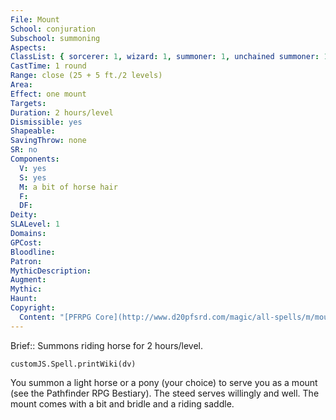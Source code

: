 ```yaml
---
File: Mount
School: conjuration
Subschool: summoning
Aspects: 
ClassList: { sorcerer: 1, wizard: 1, summoner: 1, unchained summoner: 1, witch: 1, magus: 1, bloodrager: 1, occultist: 1 }
CastTime: 1 round
Range: close (25 + 5 ft./2 levels)
Area: 
Effect: one mount
Targets: 
Duration: 2 hours/level
Dismissible: yes
Shapeable: 
SavingThrow: none
SR: no
Components:
  V: yes
  S: yes
  M: a bit of horse hair
  F: 
  DF: 
Deity: 
SLALevel: 1
Domains: 
GPCost: 
Bloodline: 
Patron: 
MythicDescription: 
Augment: 
Mythic: 
Haunt: 
Copyright:
  Content: "[PFRPG Core](http://www.d20pfsrd.com/magic/all-spells/m/mount)"
---
```

Brief:: Summons riding horse for 2 hours/level.

```dataviewjs
customJS.Spell.printWiki(dv)
```

You summon a light horse or a pony (your choice) to serve you as a mount (see the Pathfinder RPG Bestiary). The steed serves willingly and well. The mount comes with a bit and bridle and a riding saddle.
